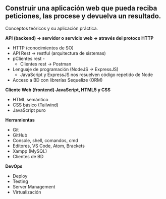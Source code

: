 ## Construir una aplicación web que pueda reciba peticiones, las procese y devuelva un resultado.
Conceptos teóricos y su aplicación práctica.

**API (backend) -> servidor o servicio web -> através del protoco HTTP**
  - HTTP (conocimientos de SO)
  - API Rest -> restful (arquitectura de sistemas)
  - pClientes rest -
    - Clientes rest -> Postman
  - Lenguaje de programación (NodeJS -> ExpressJS)
    - JavaScript y ExpressJS nos resuelven código repetido de Node
  - Acceso a BD con librerías Sequelize (ORM)

**Cliente Web (frontend) JavaScript, HTML5 y CSS** 
  - HTML semántico
  - CSS básico (Tailwind)
  - JavaScript puro

**Herramientas**
 - Git
 - GitHub
 - Console, shell, comandos, cmd
 - Editores, VS Code, Atom, Brackets
 - Xampp (MySQL)
 - Clientes de BD

 **DevOps**
 - Deploy
 - Testing
 - Server Management
 - Virtualización

